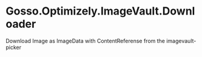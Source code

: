 # Gosso.Optimizely.ImageVault.Downloader
Download Image as ImageData with ContentReferense from the imagevault-picker
